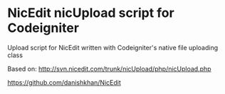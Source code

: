 # NicEdit nicUpload script for Codeigniter

Upload script for NicEdit written with Codeigniter's native file uploading class

Based on: http://svn.nicedit.com/trunk/nicUpload/php/nicUpload.php

https://github.com/danishkhan/NicEdit
